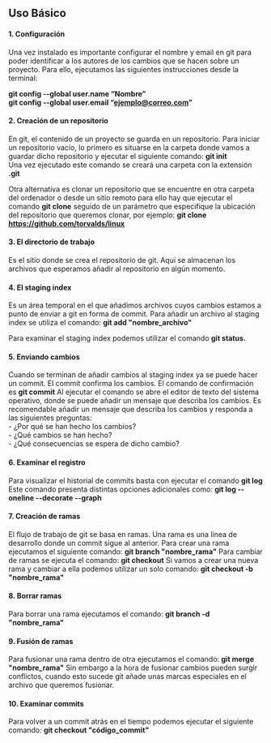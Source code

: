 <h2>Uso Básico</h2>

<h4>1.	Configuración</h4>
Una vez instalado es importante configurar el nombre y email en git para poder identificar a los autores de los cambios que se hacen sobre un proyecto. Para ello, ejecutamos las siguientes instrucciones desde la terminal:

<b>git config --global user.name “Nombre”</b><br>
<b>git config --global user.email “<ejemplo@correo.com>”</b>

<h4>2.	Creación de un repositorio</h4>
En git, el contenido de un proyecto se guarda en un repositorio. Para iniciar un repositorio vacío, lo primero es situarse en la carpeta donde vamos a guardar dicho repositorio y ejecutar el siguiente comando: <b>git init</b><br>
Una vez ejecutado este comando se creará una carpeta con la extensión <b>.git</b>

Otra alternativa es clonar un repositorio que se encuentre en otra carpeta del ordenador o desde un sitio remoto para ello hay que ejecutar el comando <b>git clone</b> seguido de un parámetro que especifique la ubicación del repositorio que queremos clonar, por ejemplo: <b>git clone https://github.com/torvalds/linux</b>

<h4>3.	El directorio de trabajo</h4>
Es el sitio donde se crea el repositorio de git. Aquí se almacenan los archivos que esperamos añadir al repositorio en algún momento. 

<h4>4.	El staging index</h4>
Es un área temporal en el que añadimos archivos cuyos cambios estamos a punto de enviar a git en forma de commit.
Para añadir un archivo al staging index se utiliza el comando: <b>git add "nombre_archivo"</b>

Para examinar el staging index podemos utilizar el comando <b>git status.</b>

<h4>5.	Enviando cambios</h4>
Cuando se terminan de añadir cambios al staging index ya se puede hacer un commit. El commit confirma los cambios. El comando de confirmación es <b>git commit</b>
Al ejecutar el comando se abre el editor de texto del sistema operativo, donde se puede añadir un mensaje que describa los cambios.
Es recomendable añadir un mensaje que describa los cambios y responda a las siguientes preguntas:<br>
- ¿Por qué se han hecho los cambios?<br>
- ¿Qué cambios se han hecho?<br>
- ¿Qué consecuencias se espera de dicho cambio?

<h4>6.	Examinar el registro</h4>
Para visualizar el historial de commits basta con  ejecutar el comando  <b>git log</b>
Este comando presenta distintas opciones adicionales como: <b>git log --oneline --decorate --graph</b>

<h4>7.	Creación de ramas</h4>
El flujo de trabajo de git se basa en ramas. Una rama es una línea de desarrollo donde un commit sigue al anterior. Para crear una rama ejecutamos el siguiente comando: <b>git branch "nombre_rama"</b>
Para cambiar de ramas se ejecuta el comando: <b>git checkout</b>
Si vamos a crear una nueva rama y cambiar a ella podemos utilizar un solo comando: <b>git checkout -b "nombre_rama"</b>

<h4>8.	Borrar ramas</h4>
Para borrar una rama ejecutamos el comando: <b>git branch -d "nombre_rama"</b>

<h4>9.	Fusión de ramas</h4>
Para fusionar una rama dentro de otra ejecutamos el comando: <b>git merge "nombre_rama"</b>
Sin embargo a la hora de fusionar cambios pueden surgir conflictos, cuando esto sucede git añade unas marcas especiales en el archivo que queremos fusionar.

<h4>10.	Examinar commits</h4>
Para volver a un commit atrás en el tiempo podemos ejecutar el siguiente comando: <b>git checkout "código_commit"</b>

